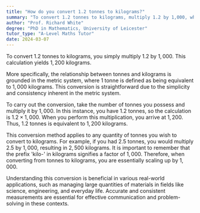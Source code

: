 ```yaml
---
title: "How do you convert 1.2 tonnes to kilograms?"
summary: "To convert 1.2 tonnes to kilograms, multiply 1.2 by 1,000, which equals 1,200 kilograms."
author: "Prof. Richard White"
degree: "PhD in Mathematics, University of Leicester"
tutor_type: "A-Level Maths Tutor"
date: 2024-03-07
---
```


To convert $1.2$ tonnes to kilograms, you simply multiply $1.2$ by $1,000$. This calculation yields $1,200$ kilograms.

More specifically, the relationship between tonnes and kilograms is grounded in the metric system, where $1$ tonne is defined as being equivalent to $1,000$ kilograms. This conversion is straightforward due to the simplicity and consistency inherent in the metric system.

To carry out the conversion, take the number of tonnes you possess and multiply it by $1,000$. In this instance, you have $1.2$ tonnes, so the calculation is $1.2 \times 1,000$. When you perform this multiplication, you arrive at $1,200$. Thus, $1.2$ tonnes is equivalent to $1,200$ kilograms.

This conversion method applies to any quantity of tonnes you wish to convert to kilograms. For example, if you had $2.5$ tonnes, you would multiply $2.5$ by $1,000$, resulting in $2,500$ kilograms. It is important to remember that the prefix 'kilo-' in kilograms signifies a factor of $1,000$. Therefore, when converting from tonnes to kilograms, you are essentially scaling up by $1,000$.

Understanding this conversion is beneficial in various real-world applications, such as managing large quantities of materials in fields like science, engineering, and everyday life. Accurate and consistent measurements are essential for effective communication and problem-solving in these contexts.
    
